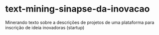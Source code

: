 # text-mining-sinapse-da-inovacao
Minerando texto sobre a descrições de projetos de uma plataforma para inscrição de ideia inovadoras (startup)
